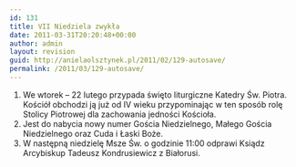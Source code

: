 ```yaml
---
id: 131
title: VII Niedziela zwykła
date: 2011-03-31T20:20:48+00:00
author: admin
layout: revision
guid: http://anielaolsztynek.pl/2011/02/129-autosave/
permalink: /2011/03/129-autosave/
---
```

  1. We wtorek &#8211; 22 lutego przypada święto liturgiczne Katedry Św. Piotra. Kościół obchodzi ją już od IV wieku przypominając w ten sposób rolę Stolicy Piotrowej dla zachowania jedności Kościoła.
  2. Jest do nabycia nowy numer Gościa Niedzielnego, Małego Gościa Niedzielnego oraz Cuda i Łaski Boże.
  3. W następną niedzielę Msze Św. o godzinie 11:00 odprawi Ksiądz Arcybiskup Tadeusz Kondrusiewicz z Białorusi.